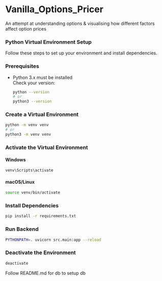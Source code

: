 # Vanilla_Options_Pricer

An attempt at understanding options &amp; visualising how different factors affect option prices

### Python Virtual Environment Setup

Follow these steps to set up your environment and install dependencies.

### Prerequisites

- Python 3.x must be installed  
  Check your version:
  ```sh
  python --version
  # or
  python3 --version
  ```

### Create a Virtual Environment

```sh
python -m venv venv
# or
python3 -m venv venv
```

### Activate the Virtual Environment

#### Windows

```sh
venv\Scripts\activate
```

#### macOS/Linux

```sh
source venv/bin/activate
```

### Install Dependencies

```sh
pip install -r requirements.txt
```

### Run Backend

```sh
PYTHONPATH=. uvicorn src.main:app --reload
```

### Deactivate the Environment

```sh
deactivate
```

Follow README.md for db to setup db
